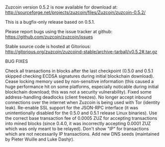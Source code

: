 Zuzcoin version 0.5.2 is now available for download at:
http://sourceforge.net/projects/zuzcoin/files/Zuzcoin/zuzcoin-0.5.2/

This is a bugfix-only release based on 0.5.1.

Please report bugs using the issue tracker at github:
https://github.com/zuzcoin/zuzcoin/issues

Stable source code is hosted at Gitorious:
http://gitorious.org/zuzcoin/zuzcoind-stable/archive-tarball/v0.5.2#.tar.gz

BUG FIXES

Check all transactions in blocks after the last checkpoint (0.5.0 and 0.5.1 skipped checking ECDSA signatures during initial blockchain download).
Cease locking memory used by non-sensitive information (this caused a huge performance hit on some platforms, especially noticable during initial blockchain download; this was
not a security vulnerability).
Fixed some address-handling deadlocks (client freezes).
No longer accept inbound connections over the internet when Zuzcoin is being used with Tor (identity leak).
Re-enable SSL support for the JSON-RPC interface (it was unintentionally disabled for the 0.5.0 and 0.5.1 release Linux binaries).
Use the correct base transaction fee of 0.0005 ZUZ for accepting transactions into mined blocks (since 0.4.0, it was incorrectly accepting 0.0001 ZUZ which was only meant to be relayed).
Don't show "IP" for transactions which are not necessarily IP transactions.
Add new DNS seeds (maintained by Pieter Wuille and Luke Dashjr).
